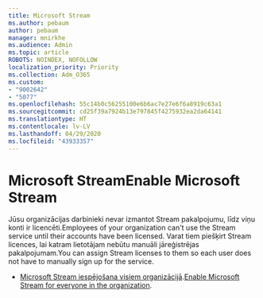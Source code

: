 ```yaml
---
title: Microsoft Stream
ms.author: pebaum
author: pebaum
manager: mnirkhe
ms.audience: Admin
ms.topic: article
ROBOTS: NOINDEX, NOFOLLOW
localization_priority: Priority
ms.collection: Adm_O365
ms.custom:
- "9002642"
- "5077"
ms.openlocfilehash: 55c14b0c56255100e6b6ac7e27e6f6a8919c63a1
ms.sourcegitcommit: cd25f39a7924b13e797845f4275932ea2da64141
ms.translationtype: HT
ms.contentlocale: lv-LV
ms.lasthandoff: 04/29/2020
ms.locfileid: "43933357"
---
```

# <a name="enable-microsoft-stream"></a><span data-ttu-id="786cf-102">Microsoft Stream</span><span class="sxs-lookup"><span data-stu-id="786cf-102">Enable Microsoft Stream</span></span>

<span data-ttu-id="786cf-103">Jūsu organizācijas darbinieki nevar izmantot Stream pakalpojumu, līdz viņu konti ir licencēti.</span><span class="sxs-lookup"><span data-stu-id="786cf-103">Employees of your organization can't use the Stream service until their accounts have been licensed.</span></span> <span data-ttu-id="786cf-104">Varat tiem piešķirt Stream licences, lai katram lietotājam nebūtu manuāli jāreģistrējas pakalpojumam.</span><span class="sxs-lookup"><span data-stu-id="786cf-104">You can assign Stream licenses to them so each user does not have to manually sign up for the service.</span></span>

- <span data-ttu-id="786cf-105">[Microsoft Stream iespējošana visiem organizācijā](https://docs.microsoft.com/stream/assign-user-licenses).</span><span class="sxs-lookup"><span data-stu-id="786cf-105">[Enable Microsoft Stream for everyone in the organization](https://docs.microsoft.com/stream/assign-user-licenses).</span></span>
